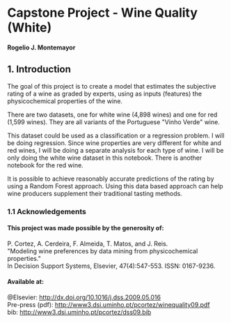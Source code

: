 # Capstone Project - Wine Quality (White)
#### Rogelio J. Montemayor
## 1. Introduction
The goal of this project is to create a model that estimates the subjective rating of a wine as graded by experts, using as inputs (features) the physicochemical properties of the wine.

There are two datasets, one for white wine (4,898 wines) and one for red (1,599 wines). They are all variants of the Portuguese "Vinho Verde" wine.

This dataset could be used as a classification or a regression problem. I will be doing regression. Since wine properties are very different for white and red wines, I will be doing a separate analysis for each type of wine. I will be only doing the white wine dataset in this notebook. There is another notebook for the red wine.

It is possible to achieve reasonably accurate predictions of the rating by using a Random Forest approach. Using this data based approach can help wine producers supplement their traditional tasting methods.

### 1.1 Acknowledgements

#### This project was made possible by the generosity of: 

P. Cortez, A. Cerdeira, F. Almeida, T. Matos, and J. Reis.   
"Modeling wine preferences by data mining from physicochemical properties."  
In Decision Support Systems, Elsevier, 47(4):547-553. ISSN: 0167-9236.

#### Available at:  
@Elsevier: http://dx.doi.org/10.1016/j.dss.2009.05.016    
Pre-press (pdf): http://www3.dsi.uminho.pt/pcortez/winequality09.pdf  
bib: http://www3.dsi.uminho.pt/pcortez/dss09.bib
